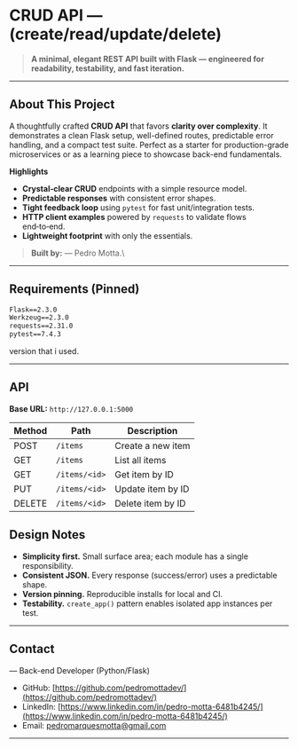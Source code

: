 # CRUD API — (create/read/update/delete)

> **A minimal, elegant REST API built with Flask — engineered for readability, testability, and fast iteration.**

---

## About This Project

A thoughtfully crafted **CRUD API** that favors **clarity over complexity**. It demonstrates a clean Flask setup, well-defined routes, predictable error handling, and a compact test suite. Perfect as a starter for production-grade microservices or as a learning piece to showcase back-end fundamentals.

**Highlights**

* **Crystal‑clear CRUD** endpoints with a simple resource model.
* **Predictable responses** with consistent error shapes.
* **Tight feedback loop** using `pytest` for fast unit/integration tests.
* **HTTP client examples** powered by `requests` to validate flows end‑to‑end.
* **Lightweight footprint** with only the essentials.

> **Built by:**  — Pedro Motta.\\

---

## Requirements (Pinned)

```txt
Flask==2.3.0
Werkzeug==2.3.0
requests==2.31.0
pytest==7.4.3
```

version that i used.

---

## API 

**Base URL:** `http://127.0.0.1:5000`

| Method | Path          | Description       |
| ------ | ------------- | ----------------- |
| POST   | `/items`      | Create a new item |
| GET    | `/items`      | List all items    |
| GET    | `/items/<id>` | Get item by ID    |
| PUT    | `/items/<id>` | Update item by ID |
| DELETE | `/items/<id>` | Delete item by ID |


## Design Notes

* **Simplicity first.** Small surface area; each module has a single responsibility.
* **Consistent JSON.** Every response (success/error) uses a predictable shape.
* **Version pinning.** Reproducible installs for local and CI.
* **Testability.** `create_app()` pattern enables isolated app instances per test.

---

## &#x20;Contact

&#x20;— Back-end Developer (Python/Flask)

* GitHub: [https://github.com/pedromottadev/](https://github.com/pedromottadev/)
* LinkedIn: [https://www.linkedin.com/in/pedro-motta-6481b4245/](https://www.linkedin.com/in/pedro-motta-6481b4245/)
* Email: [pedromarquesmotta@gmail.com](mailto:pedromarquesmotta@gmail.com)

---

##
